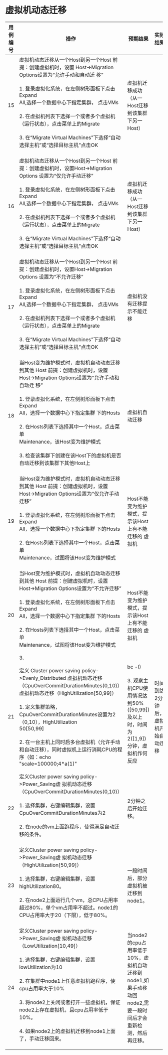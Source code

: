 # 虚拟机动态迁移

|用例编号|操作|预期结果|实际结果|备注|
|--------|----|--------|--------|----|
|15|虚拟机动态迁移从一个Host到另一个Host 前提：创建虚拟机时，设置 Host-\>Migration Options设置为“允许手动和自动迁 移”<br/><br/>1.  登录虚拟化系统，在左侧树形面板下点击 Expand<br/>    All,选择一个数据中心下指定集群， 点击VMs<br/><br/>2.  在虚拟机列表下选择一个或者多个虚拟机<br/>    （运行状态），点击菜单上的Migrate<br/><br/>3.  在“Migrate Virtual Machines”下选择“自动<br/>    选择主机”或“选择目标主机”点击OK<br/><br/>|虚拟机迁移成功（从一Host迁移到该集群下另一Host）|||
|16|虚拟机动态迁移从一个Host到另一个Host 前提：创建虚拟机时，设置Host-\>Migration Options 设置为“仅允许手动迁移”<br/><br/>1.  登录虚拟化系统，在左侧树形面板下点击 Expand<br/>    All,选择一个数据中心下指定集群， 点击VMs<br/><br/>2.  在虚拟机列表下选择一个或者多个虚拟机<br/>    （运行状态），点击菜单上的Migrate<br/><br/>3.  在“Migrate Virtual Machines”下选择“自动<br/>    选择主机”或“选择目标主机”点击OK<br/><br/>|虚拟机迁移成功（从一Host迁移到该集群下另一Host）|||
|17|虚拟机动态迁移从一个Host到另一个Host 前提：创建虚拟机时，设置Host-\>Migration Options 设置为“不允许迁移”<br/><br/>1.  登录虚拟化系统，在左侧树形面板下点击 Expand<br/>    All,选择一个数据中心下指定集群， 点击VMs<br/><br/>2.  在虚拟机列表下选择一个或者多个虚拟机<br/>    （运行状态），点击菜单上的Migrate<br/><br/>3.  在“Migrate Virtual Machines”下选择“自动<br/>    选择主机”或“选择目标主机”点击OK<br/><br/>|虚拟机没有迁移提示不能迁移|||
|18|当Host变为维护模式时，虚拟机自动动态迁移到其他 Host 前提：创建虚拟机时，设置 Host-\>Migration Options设置为“允许手动和自动迁 移”<br/><br/>1.  登录虚拟化系统，在左侧树形面板下点击 Expand<br/>    All，选择一个数据中心下指定集群 下的Hosts<br/><br/>2.  在Hosts列表下选择其中一个Host，点击菜单<br/>    Maintenance，该Host变为维护模式<br/><br/>3.  检查该集群下创建在该Host下的虚拟机是否 自动迁移到该集群下其他Host上<br/><br/>|虚拟机自动迁移|||
|19|当Host变为维护模式时，虚拟机自动动态迁移到其他 Host 前提：创建虚拟机时，设置 Host-\>Migration Options设置为“仅允许手动迁移”<br/><br/>1.  登录虚拟化系统，在左侧树形面板下点击 Expand<br/>    All，选择一个数据中心下指定集群 下的Hosts<br/><br/>2.  在Hosts列表下选择其中一个Host，点击菜单<br/>    Maintenance，试图将该Host变为维护模式<br/><br/>|Host不能变为维护模式，提示该Host上有不能迁移的 虚拟机|||
|20|当Host变为维护模式时，虚拟机自动动态迁移到其他 Host 前提：创建虚拟机时，设置 Host-\>Migration Options设置为“不允许迁移”<br/><br/>1.  登录虚拟化系统，在左侧树形面板下点击 Expand<br/>    All，选择一个数据中心下指定集群 下的Hosts<br/><br/>2.  在Hosts列表下选择其中一个Host，点击菜单<br/>    Maintenance，试图将该Host变为维护模式<br/><br/>3.  |Host不能变为维护模式，提示该Host上有不能迁移的 虚拟机|||
|21|定义 Cluster power saving policy-\>Evenly\_Distributed 虚拟机动态迁移 （CpuOverCommitDurationMinutes(0,10)） 虚拟机动态迁移（HighUtilization[50,99]）<br/><br/>1.  定义集群策略，CpuOverCommitDurationMinutes设置为2（0,10），HighUtilization<br/>    50[50,99]<br/><br/>2.  在一台主机上同时启多台虚拟机（允许手动和自动迁移），同时虚拟机上运行消耗CPU的程序（如：echo<br/>    "scale=100000;4\*a(1)"|bc -l）<br/><br/>3.  观察主机CPU使用情况达到50%([50,99])及以上时，时间为2([1,9])分钟，虚拟机作何反应<br/><br/>|时间到达2分钟后，虚拟机开始自动迁移|||
|22|定义Cluster power saving policy-\>Power\_Saving虚 拟机动态迁移 （CpuOverCommitDurationMinutes(0,10)）<br/><br/>1.  选择集群，右键编辑集群，设置CpuOverCommitDurationMinutes为2<br/><br/>2.  在node的vm上面跑程序，使得满足自动迁移的条件。<br/><br/>|2分钟之后开始迁移。|||
|23|定义Cluster power saving policy-\>Power\_Saving虚 拟机动态迁移（HighUtilization[50,99]）<br/><br/>1.  选择集群，右键编辑集群，设置highUtilization80。<br/><br/>2.  在node2上面运行几个vm，总CPU占用率超过80%，单个vm占用率不超过。node1的CPU占用率大于20（下限），低于80%。<br/><br/>|一段时间后，部分虚拟机被迁移到node1。|||
|24|定义Cluster power saving policy-\>Power\_Saving虚 拟机动态迁移（LowUtilization[10,49]）<br/><br/>1.  选择集群，右键编辑集群，设置lowUtilization为10<br/><br/>2.  在集群中node1上任意虚拟机跑程序，使cpu占用率大于10%<br/><br/>3.  将node2上关闭或者打开一些虚拟机，保证node2上存在虚拟机，且cpu占用率低于10%。<br/><br/>4.  如果node2上的虚拟机迁移到node1上面了，手动迁移回来。<br/><br/>|当node2的cpu占用率低于10%，虚拟机自动迁移到node1,如果手动移动回node2,需要一段时间后才会重新检测，然后再迁移。|||

